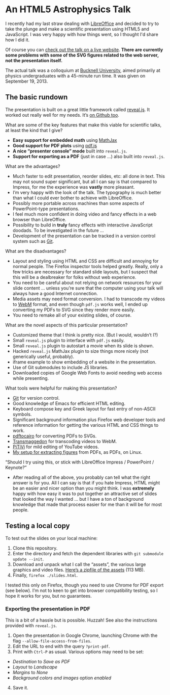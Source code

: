 # An HTML5 Astrophysics Talk

I recently had my last straw dealing with
[LibreOffice](http://libreoffice.org/) and decided to try to take the plunge
and make a scientific presentation using HTML5 and JavaScript. I was very
happy with how things went, so I thought I'd share how I did it.

Of course you can [check out the talk on a live
website](http://www.cfa.harvard.edu/~pwilliam/htmltalk/). **There are
currently some problems with some of the SVG figures related to the web
server, not the presentation itself.**

The actual talk was a colloquium at [Bucknell
University](http://www.bucknell.edu/), aimed primarily at physics
undergraduates with a 45-minute run time. It was given on September 19, 2013.

## The basic rundown

The presentation is built on a great little framework called
[reveal.js](http://lab.hakim.se/reveal-js/). It worked out really well for
my needs. It’s [on Github too](https://github.com/hakimel/reveal.js).

What are some of the key features that make this viable for scientific
talks, at least the kind that I give?

* **Easy support for embedded math** using [MathJax](http://www.mathjax.org/)
* **Good support for PDF plots** using
  [pdf.js](http://mozilla.github.io/pdf.js/)
* **A nice “presenter console” mode** built into ``reveal.js``.
* **Support for exporting as a PDF** (just in case …) also built
  into ``reveal.js``.

What are the advantages?

* Much faster to edit presentation, reorder slides, etc: all done in text. This
  may not sound super significant, but all I can say is that compared to Impress,
  for me the experience was **vastly** more pleasant.
* I’m very happy with the look of the talk. The typography is much better than
  what I could ever bother to achieve with LibreOffice.
* Possibly more portable across machines than some aspects of PowerPoint-type
  presentations.
* I feel much more confident in doing video and fancy effects in a web
  browser than LibreOffice.
* Possibility to build in **truly** fancy effects with interactive
  JavaScript doodads. To be investigated in the future …
* Development of the presentation can be tracked in a version control
  system such as [Git](http://git-scm.com/).

What are the disadvantages?

* Layout and styling using HTML and CSS are difficult and annoying for normal
  people. The Firefox inspector tools helped greatly. Really, only a few
  tricks are necessary for standard slide layouts, but I suspect that this
  will be a dealbreaker for folks without web experience.
* You need to be careful about not relying on network resources for your
  slide content … unless you’re sure that the computer using your talk will
  always have a good Internet connection.
* Media assets may need format conversion. I had to transcode my videos to
  [WebM](http://www.webmproject.org/) format, and even though ``pdf.js``
  works well, I ended up converting my PDFs to SVG since they render more
  easily.
* You need to remake all of your existing slides, of course.

What are the novel aspects of this particular presentation?

* Customized theme that I think is pretty nice. (But I would, wouldn’t I?)
* Small ``reveal.js`` plugin to interface with ``pdf.js`` easily.
* Small ``reveal.js`` plugin to autostart a movie when its slide is shown.
* Hacked ``reveal.js`` MathJax plugin to size things more nicely (not
  generically useful, probably).
* iframe example to show embedding of a website in the presentation.
* Use of Git submodules to include JS libraries.
* Downloaded copies of Google Web Fonts to avoid needing web access
  while presenting.

What tools were helpful for making this presentation?

* [Git](http://git-scm.com/) for version control.
* Good knowledge of Emacs for efficient HTML editing.
* Keyboard compose key and Greek layout for fast entry of non-ASCII symbols.
* Significant background information plus Firefox web developer tools and
  reference information for getting the various HTML and CSS things to work.
* [pdftocairo](http://poppler.freedesktop.org/) for converting PDFs to SVGs.
* [Transmaggedon](http://www.linuxrising.org/) for transcoding videos to WebM.
* [PiTiVi](http://www.pitivi.org/) for mild editing of YouTube videos.
* [My setup for extracting
  figures](http://newton.cx/~peter/2012/10/extracting-pdf-figures-as-pdfs-in-linux/)
  from PDFs, as PDFs, on Linux.

“Should I try using this, or stick with LibreOffice Impress / PowerPoint / Keynote?”

* After reading all of the above, you probably can tell what the right
  answer is for you. All I can say is that if you hate Impress, HTML might
  be an easier and nicer option than you might think. I was **extremely**
  happy with how easy it was to put together an attractive set of slides
  that looked the way I wanted … but I have a ton of background knowledge
  that made that process easier for me than it will be for most people.

## Testing a local copy

To test out the slides on your local machine:

1. Clone this repository.
2. Enter the directory and fetch the dependent libraries
   with ``git submodule update --init``.
3. Download and unpack what I call the “assets”, the various large graphics
  and video files. [Here’s a zipfile of the
  assets](https://www.cfa.harvard.edu/~pwilliam/htmltalk/htmltalk-assets.zip)
  (113 MB).
4. Finally, ``firefox ./slides.html``.

I tested this only on Firefox, though you need to use Chrome for PDF export
(see below). I’m not to keen to get into browser compatibility testing, so I
hope it works for you, but no guarantees.

### Exporting the presentation in PDF

This is a bit of a hassle but is possible. Huzzah! See also the instructions
provided with ``reveal.js``.

1. Open the presentation in Google Chrome, launching Chrome with
   the flag ``--allow-file-access-from-files``.
2. Edit the URL to end with the query ``?print-pdf``.
3. Print with ``Ctrl-P`` as usual. Various options may need to be set:
  - *Destination* to *Save as PDF*
  - *Layout* to *Landscape*
  - *Margins* to *None*
  - *Background colors and images* option *enabled*
4. Save it.
